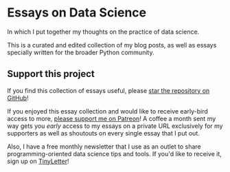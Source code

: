 # Essays on Data Science

In which I put together my thoughts on the practice of data science.

This is a curated and edited collection of my blog posts,
as well as essays specially written for the broader Python community.

## Support this project

If you find this collection of essays useful,
please [star the repository on GitHub](https://github.com/ericmjl/essays-on-data-science)!

If you enjoyed this essay collection and would like to receive early-bird access to more,
[please support me on Patreon][patreon]!
A coffee a month sent my way gets you _early_ access to my essays
on a private URL exclusively for my supporters
as well as shoutouts on every single essay that I put out.

[patreon]: https://patreon.com/ericmjl

Also, I have a free monthly newsletter that I use as an outlet
to share programming-oriented data science tips and tools.
If you'd like to receive it, sign up on [TinyLetter][tinyletter]!

[tinyletter]: https://tinyletter.com/ericmjl
